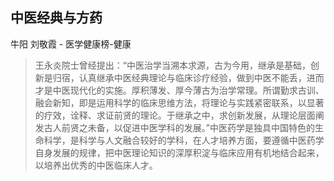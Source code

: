 ## 中医经典与方药

牛阳 刘敬霞  -  医学健康榜-健康

> 王永炎院士曾经提出：“中医治学当溯本求源，古为今用，继承是基础，创新是归宿，认真继承中医经典理论与临床诊疗经验，做到中医不能丢，进而才是中医现代化的实施。厚积薄发、厚今薄古为治学常理。所谓勤求古训、融会新知，即是运用科学的临床思维方法，将理论与实践紧密联系，以显著的疗效，诠释、求证前贤的理论。于继承之中，求创新发展，从理论层面阐发古人前贤之未备，以促进中医学科的发展。”中医药学是独具中国特色的生命科学，是科学与人文融合较好的学科，在人才培养方面，要遵循中医药学自身发展的规律，把中医理论知识的深厚积淀与临床应用有机地结合起来，以培养出优秀的中医临床人才。

